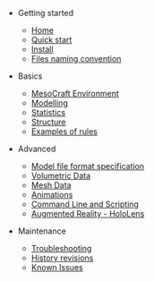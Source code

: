 - Getting started
  - [Home](/)
  - [Quick start](quickstart.md)
  - [Install](install.md)
  - [Files naming convention](naming.md)

- Basics

  - [MesoCraft Environment](basics_env.md)
  - [Modelling](basics_modeling.md)
  - [Statistics](basics_statistics.md)
  - [Structure](basics_structure.md)
  - [Examples of rules](basics_example.md)

- Advanced
  - [Model file format specification](adv_format.md)
  - [Volumetric Data](adv_volume.md)
  - [Mesh Data](adv_mesh.md)
  - [Animations](adv_animation.md)
  - [Command Line and Scripting](adv_scripting.md)
  - [Augmented Reality - HoloLens](adv_AR.md)

- Maintenance
  - [Troubleshooting](troubleshooting.md)
  - [History revisions](changelog.md)
  - [Known Issues](knownissues.md)
